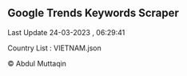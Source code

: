 

## Google Trends Keywords Scraper 
 
Last Update 24-03-2023 , 06:29:41

Country List :
VIETNAM.json



© Abdul Muttaqin 
